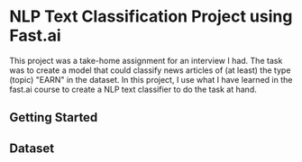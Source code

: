 # NLP Text Classification Project using Fast.ai

This project was a take-home assignment for an interview I had. The task was to create a model that could classify news articles of (at least) the type (topic) "EARN" in the dataset.
In this project, I use what I have learned in the fast.ai course to create a NLP text classifier to do the task at hand. 

## Getting Started

## Dataset

